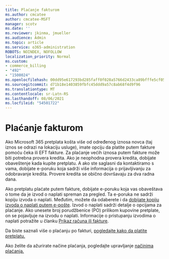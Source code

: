 ```yaml
---
title: Plaćanje fakturom
ms.author: cmcatee
author: cmcatee-MSFT
manager: scotv
ms.date: ''
ms.reviewer: jkinma, jmueller
ms.audience: Admin
ms.topic: article
ms.service: o365-administration
ROBOTS: NOINDEX, NOFOLLOW
localization_priority: Normal
ms.custom:
- commerce_billing
- "492"
- "1500024"
ms.openlocfilehash: 00dd95e617293bd285faff0f028a5766d2433ca89bfffe5cf053314dd56d8241
ms.sourcegitcommit: d71b18e1403859fbfc45ddd9a57c8ab68f4d9f96
ms.translationtype: MT
ms.contentlocale: sr-Latn-RS
ms.lasthandoff: 08/06/2021
ms.locfileid: "54501722"
---
```

# <a name="pay-by-invoice"></a>Plaćanje fakturom

Ako Microsoft 365 pretplata košta više od određenog iznosa novca (taj iznos se odrazi na lokaciju usluge), imate opciju da platite putem fakture pomoću čeka ili EFT fakture. Za plaćanje većih iznosa putem fakture može biti potrebna provera kredita. Ako je neophodna provera kredita, dobijate obaveštenje kada kupite pretplatu. A ako ste saglasni da kontaktiramo s vama, dobijate e-poruku koja sadrži više informacija o prijavljivanju za odobravanje kredita. Provere kredita se obično dovršavaju za dva radna dana.

Ako pretplatu plaćate putem fakture, dobijate e-poruku koja vas obaveštava o tome da je izvod o naplati spreman za pregled. Ta e-poruka ne sadrži kopiju izvoda o naplati. Međutim, možete da odaberete i da [dobijate kopiju izvoda o naplati putem e-pošte](/microsoft-365/commerce/billing-and-payments/view-your-bill-or-invoice.md#receive-a-copy-of-your-billing-statement-in-email). Izvod o naplati sadrži detalje o opcijama za plaćanje. Ako unesete broj porudžbenice (PO) prilikom kupovine pretplate, on se pojavljuje na izvodu o naplati. Informacije o pristupanju izvodima o naplati potražite u članku [Prikaz računa ili fakture](/microsoft-365/commerce/billing-and-payments/view-your-bill-or-invoice).

Da biste saznali više o plaćanju po fakturi, [pogledajte kako da platite pretplatu.](/microsoft-365/commerce/billing-and-payments/pay-for-your-subscription)

Ako želite da ažurirate načine plaćanja, pogledajte upravljanje [načinima plaćanja.](/microsoft-365/commerce/billing-and-payments/manage-payment-methods)